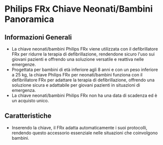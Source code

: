 # Philips FRx Chiave Neonati/Bambini Panoramica

## Informazioni Generali

- La chiave neonati/bambini Philips FRx viene utilizzata con il defibrillatore FRx per ridurre la terapia di defibrillazione, rendendone sicuro l'uso sui giovani pazienti e offrendo una soluzione versatile e reattiva nelle emergenze.
- Progettata per bambini di età inferiore agli 8 anni e con un peso inferiore a 25 kg, la chiave Philips FRx per neonati/bambini funziona con il defibrillatore FRx per adattare la terapia di defibrillazione, offrendo una soluzione sicura e adattabile per giovani pazienti in situazioni di emergenza.
- La chiave neonati/bambini Philips FRx non ha una data di scadenza ed è un acquisto unico.

## Caratteristiche

- Inserendo la chiave, il FRx adatta automaticamente i suoi protocolli, rendendo questo accessorio essenziale nelle situazioni che coinvolgono bambini.
